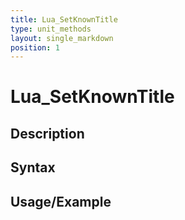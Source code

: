 ```yaml
---
title: Lua_SetKnownTitle
type: unit_methods
layout: single_markdown
position: 1
---
```


# Lua_SetKnownTitle

## Description

## Syntax

## Usage/Example


